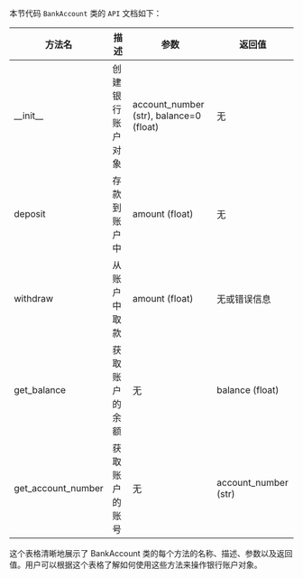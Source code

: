 本节代码 `BankAccount` 类的 `API` 文档如下：


| 方法名               | 描述                   | 参数                          | 返回值             |
|---------------------|------------------------|-------------------------------|-------------------|
| \_\_init\_\_        | 创建银行账户对象         | account_number (str), balance=0 (float) | 无               |
| deposit             | 存款到账户中             | amount (float)                | 无               |
| withdraw            | 从账户中取款             | amount (float)                | 无或错误信息      |
| get_balance         | 获取账户的余额           | 无                            | balance (float)   |
| get_account_number  | 获取账户的账号           | 无                            | account_number (str) |

这个表格清晰地展示了 BankAccount 类的每个方法的名称、描述、参数以及返回值。用户可以根据这个表格了解如何使用这些方法来操作银行账户对象。